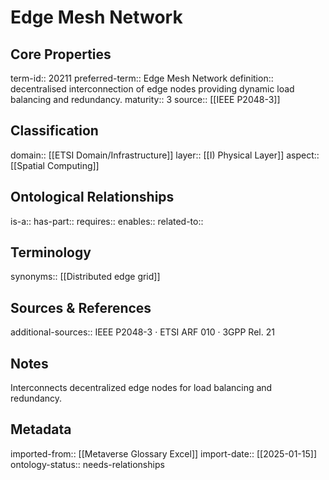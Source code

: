 # Edge Mesh Network

## Core Properties
term-id:: 20211
preferred-term:: Edge Mesh Network
definition:: decentralised interconnection of edge nodes providing dynamic load balancing and redundancy.
maturity:: 3
source:: [[IEEE P2048-3]]

## Classification
domain:: [[ETSI Domain/Infrastructure]]
layer:: [[I) Physical Layer]]
aspect:: [[Spatial Computing]]

## Ontological Relationships
is-a:: 
has-part:: 
requires:: 
enables:: 
related-to:: 

## Terminology
synonyms:: [[Distributed edge grid]]

## Sources & References
additional-sources:: IEEE P2048-3 · ETSI ARF 010 · 3GPP Rel. 21

## Notes
Interconnects decentralized edge nodes for load balancing and redundancy.

## Metadata
imported-from:: [[Metaverse Glossary Excel]]
import-date:: [[2025-01-15]]
ontology-status:: needs-relationships